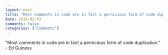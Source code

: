 ```yaml
---
layout: post
title: "Most comments in code are in fact a pernicious form of code duplication."
date: 2014-02-03
comments: false
categories: ["Comments"]
---
```


<span class='quote'>"Most comments in code are in fact a pernicious form of code duplication."</span>
<span class='by'>- Ed Guiness</span>
